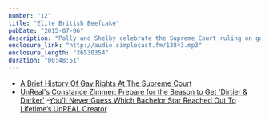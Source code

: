 ```yaml
---
number: "12"
title: "Elite British Beefcake"
pubDate: "2015-07-06"
description: "Polly and Shelby celebrate the Supreme Court ruling on gay marriage and Polly stresses about her own wedding. They have a quick sidebar to talk about Teen Mom before discussing the new Lifetime series, UnREAL as well as the big drama on The Bachelorette. Finally, they chat about A Deadly Adoption, the newest Lifetime original movie starring Will Ferrell and Kristen Wiig."
enclosure_link: "http://audio.simplecast.fm/13843.mp3"
enclosure_length: "36530354"
duration: "00:48:51"
---
```

- [A Brief History Of Gay Rights At The Supreme Court](http://fivethirtyeight.com/datalab/a-brief-history-of-gay-rights-at-the-supreme-court/)
- [UnReal's Constance Zimmer: Prepare for the Season to Get 'Dirtier & Darker'](http://tvline.com/2015/06/26/unreal-season-1-spoilers-most-shocking-moment/)
-[You’ll Never Guess Which Bachelor Star Reached Out To Lifetime’s UnREAL Creator](http://www.eonline.com/news/669186/you-ll-never-guess-which-bachelor-star-reached-out-to-lifetime-s-unreal-s-creator)
